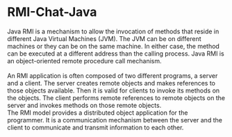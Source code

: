 # RMI-Chat-Java

Java RMI is a mechanism to allow the invocation of methods that reside in different Java Virtual Machines (JVM). The JVM can be on different machines or they can be on the same machine. In either case, the method can be executed at a different address than the calling process. Java RMI is an object-oriented remote procedure call mechanism.<br/><br/>
An RMI application is often composed of two different programs, a server and a client. The server creates remote objects and makes references to those objects available. Then it is valid for clients to invoke its methods on the objects. The client performs remote references to remote objects on the server and invokes methods on those remote objects.<br/>
The RMI model provides a distributed object application for the programmer. It is a communication mechanism between the server and the client to communicate and transmit information to each other.
